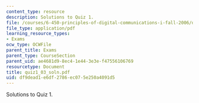 ```yaml
---
content_type: resource
description: Solutions to Quiz 1.
file: /courses/6-450-principles-of-digital-communications-i-fall-2006/df9dead1e6df2786ec075e250a4091d5_quiz1_03_soln.pdf
file_type: application/pdf
learning_resource_types:
- Exams
ocw_type: OCWFile
parent_title: Exams
parent_type: CourseSection
parent_uid: ae4681d9-8ec4-1e44-3e3e-f47556106769
resourcetype: Document
title: quiz1_03_soln.pdf
uid: df9dead1-e6df-2786-ec07-5e250a4091d5
---
```

Solutions to Quiz 1.

